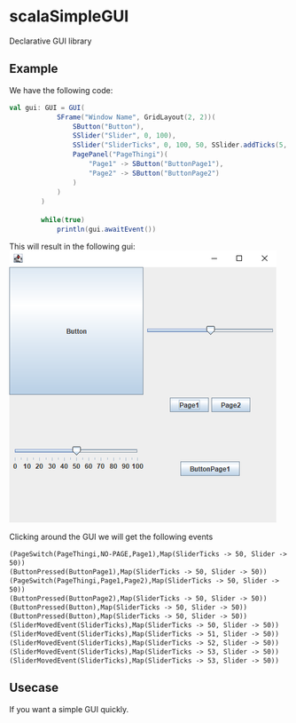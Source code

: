 # scalaSimpleGUI
Declarative GUI library

## Example
We have the following code: </br>
```scala
val gui: GUI = GUI(
            SFrame("Window Name", GridLayout(2, 2))(
                SButton("Button"),
                SSlider("Slider", 0, 100),
                SSlider("SliderTicks", 0, 100, 50, SSlider.addTicks(5, 10, true)),
                PagePanel("PageThingi")(
                    "Page1" -> SButton("ButtonPage1"),
                    "Page2" -> SButton("ButtonPage2")
                )
            )
        )

        while(true)
            println(gui.awaitEvent())
```

This will result in the following gui: </br>
![picture of gui](./readmeimages/examplegui.png)

Clicking around the GUI we will get the following events
````
(PageSwitch(PageThingi,NO-PAGE,Page1),Map(SliderTicks -> 50, Slider -> 50))
(ButtonPressed(ButtonPage1),Map(SliderTicks -> 50, Slider -> 50))
(PageSwitch(PageThingi,Page1,Page2),Map(SliderTicks -> 50, Slider -> 50))
(ButtonPressed(ButtonPage2),Map(SliderTicks -> 50, Slider -> 50))
(ButtonPressed(Button),Map(SliderTicks -> 50, Slider -> 50))
(ButtonPressed(Button),Map(SliderTicks -> 50, Slider -> 50))
(SliderMovedEvent(SliderTicks),Map(SliderTicks -> 50, Slider -> 50))
(SliderMovedEvent(SliderTicks),Map(SliderTicks -> 51, Slider -> 50))
(SliderMovedEvent(SliderTicks),Map(SliderTicks -> 52, Slider -> 50))
(SliderMovedEvent(SliderTicks),Map(SliderTicks -> 53, Slider -> 50))
(SliderMovedEvent(SliderTicks),Map(SliderTicks -> 53, Slider -> 50))
````

## Usecase
If you want a simple GUI quickly. 